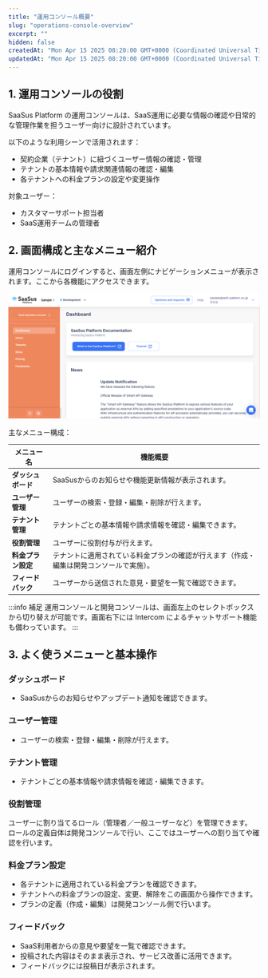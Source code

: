 ```yaml
---
title: "運用コンソール概要"
slug: "operations-console-overview"
excerpt: ""
hidden: false
createdAt: "Mon Apr 15 2025 08:20:00 GMT+0000 (Coordinated Universal Time)"
updatedAt: "Mon Apr 15 2025 08:20:00 GMT+0000 (Coordinated Universal Time)"
---
```


## 1. 運用コンソールの役割

SaaSus Platform の運用コンソールは、SaaS運用に必要な情報の確認や日常的な管理作業を担うユーザー向けに設計されています。

以下のような利用シーンで活用されます：

- 契約企業（テナント）に紐づくユーザー情報の確認・管理
- テナントの基本情報や請求関連情報の確認・編集
- 各テナントへの料金プランの設定や変更操作

対象ユーザー：

- カスタマーサポート担当者
- SaaS運用チームの管理者


## 2. 画面構成と主なメニュー紹介

運用コンソールにログインすると、画面左側にナビゲーションメニューが表示されます。ここから各機能にアクセスできます。

![01](/ja/img/part-5/operations-console-overview/operations_console_overview-01.png)

主なメニュー構成：

| メニュー名         | 機能概要 |
|------------------|----------|
| **ダッシュボード**     | SaaSusからのお知らせや機能更新情報が表示されます。 |
| **ユーザー管理**       | ユーザーの検索・登録・編集・削除が行えます。 |
| **テナント管理**       | テナントごとの基本情報や請求情報を確認・編集できます。 |
| **役割管理**         | ユーザーに役割付与が行えます。 |
| **料金プラン設定**     | テナントに適用されている料金プランの確認が行えます（作成・編集は開発コンソールで実施）。 |
| **フィードバック**     | ユーザーから送信された意見・要望を一覧で確認できます。 |

:::info 補足
運用コンソールと開発コンソールは、画面左上のセレクトボックスから切り替えが可能です。画面右下には Intercom によるチャットサポート機能も備わっています。
:::

## 3. よく使うメニューと基本操作

### ダッシュボード

- SaaSusからのお知らせやアップデート通知を確認できます。

### ユーザー管理

- ユーザーの検索・登録・編集・削除が行えます。

### テナント管理

- テナントごとの基本情報や請求情報を確認・編集できます。

### 役割管理

ユーザーに割り当てるロール（管理者／一般ユーザーなど）を管理できます。  
ロールの定義自体は開発コンソールで行い、ここではユーザーへの割り当てや確認を行います。

### 料金プラン設定

- 各テナントに適用されている料金プランを確認できます。
- テナントへの料金プランの設定、変更、解除をこの画面から操作できます。
- プランの定義（作成・編集）は開発コンソール側で行います。

### フィードバック

- SaaS利用者からの意見や要望を一覧で確認できます。
- 投稿された内容はそのまま表示され、サービス改善に活用できます。
- フィードバックには投稿日が表示されます。